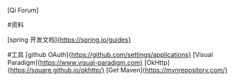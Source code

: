 [Qi Forum]


#资料

[spring 开发文档]{https://spring.io/guides}

#工具
[github OAuth]{https://github.com/settings/applications}
[Visual Paradigm]{https://www.visual-paradigm.com}
[OkHttp]{https://square.github.io/okhttp/}
[Get Maven]{https://mvnrepository.com/}

